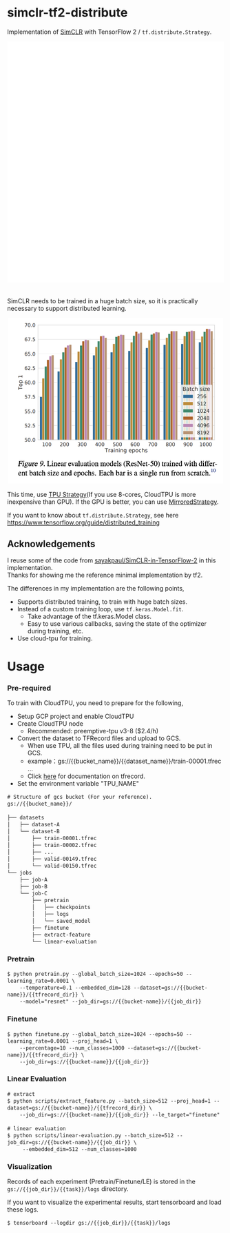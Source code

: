 # simclr-tf2-distribute
Implementation of [SimCLR](https://arxiv.org/abs/2002.05709) with TensorFlow 2 / `tf.distribute.Strategy`.

<div align="center">
  <img src="https://github.com/tonouchi510/simclr-tf2-distribute/blob/main/figs/illustration-of-the-proposed-SimCLR-framework.gif" width="550px">
</div>

<br>

SimCLR needs to be trained in a huge batch size, so it is practically necessary to support distributed learning.

<div align="center">
  <img src="https://github.com/tonouchi510/simclr-tf2-distribute/blob/main/figs/simclr-figure-9.png" width="500px">
</div>

This time, use [TPU Strategy](https://www.tensorflow.org/guide/distributed_training#tpustrategy)(If you use 8-cores, CloudTPU is more inexpensive than GPU).
If the GPU is better, you can use [MirroredStrategy](https://www.tensorflow.org/guide/distributed_training#mirroredstrategy).

If you want to know about `tf.distribute.Strategy`, see here https://www.tensorflow.org/guide/distributed_training


## Acknowledgements
I reuse some of the code from [sayakpaul/SimCLR-in-TensorFlow-2](https://github.com/sayakpaul/SimCLR-in-TensorFlow-2) in this implementation.  
Thanks for showing me the reference minimal implementation by tf2.

The differences in my implementation are the following points,
- Supports distributed training, to train with huge batch sizes.
- Instead of a custom training loop, use `tf.keras.Model.fit`.
  - Take advantage of the tf.keras.Model class.
  - Easy to use various callbacks, saving the state of the optimizer during training, etc.
- Use cloud-tpu for training. 

# Usage
### Pre-required
To train with CloudTPU, you need to prepare for the following,
- Setup GCP project and enable CloudTPU
- Create CloudTPU node
  - Recommended: preemptive-tpu v3-8 ($2.4/h)
- Convert the dataset to TFRecord files and upload to GCS.
  - When use TPU, all the files used during training need to be put in GCS.
  - example：gs://{{bucket_name}}/{{dataset_name}}/train-00001.tfrec ...
  - Click [here](https://www.tensorflow.org/tutorials/load_data/tfrecord) for documentation on tfrecord.
- Set the environment variable "TPU_NAME"

```
# Structure of gcs bucket (For your reference).
gs://{{bucket_name}}/

├── datasets
│   ├── dataset-A
│   └── dataset-B
│       ├── train-00001.tfrec
│       ├── train-00002.tfrec
│       ├── ...
│       ├── valid-00149.tfrec
│       └── valid-00150.tfrec
└── jobs
    ├── job-A
    ├── job-B
    └── job-C
        ├── pretrain
        │   ├── checkpoints
        │   ├── logs
        │   └── saved_model
        ├── finetune
        ├── extract-feature
        └── linear-evaluation
```

### Pretrain

```
$ python pretrain.py --global_batch_size=1024 --epochs=50 --learning_rate=0.0001 \
    --temperature=0.1 --embedded_dim=128 --dataset=gs://{{bucket-name}}/{{tfrecord_dir}} \
    --model="resnet" --job_dir=gs://{{bucket-name}}/{{job_dir}}
```

### Finetune

```
$ python finetune.py --global_batch_size=1024 --epochs=50 --learning_rate=0.0001 --proj_head=1 \
    --percentage=10 --num_classes=1000 --dataset=gs://{{bucket-name}}/{{tfrecord_dir}} \
    --job_dir=gs://{{bucket-name}}/{{job_dir}}
```

### Linear Evaluation

```
# extract
$ python scripts/extract_feature.py --batch_size=512 --proj_head=1 --dataset=gs://{{bucket-name}}/{{tfrecord_dir}} \
    --job_dir=gs://{{bucket-name}}/{{job_dir}} --le_target="finetune"

# linear evaluation
$ python scripts/linear-evaluation.py --batch_size=512 --job_dir=gs://{{bucket-name}}/{{job_dir}} \
     --embedded_dim=512 --num_classes=1000
```

### Visualization

Records of each experiment (Pretrain/Finetune/LE) is stored in the `gs://{{job_dir}}/{{task}}/logs` directory. 

If you want to visualize the experimental results, start tensorboard and load these logs.

```
$ tensorboard --logdir gs://{{job_dir}}/{{task}}/logs
```